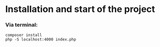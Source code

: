 # Installation and start of the project
### Via terminal:
```
composer install
php -S localhost:4000 index.php
```